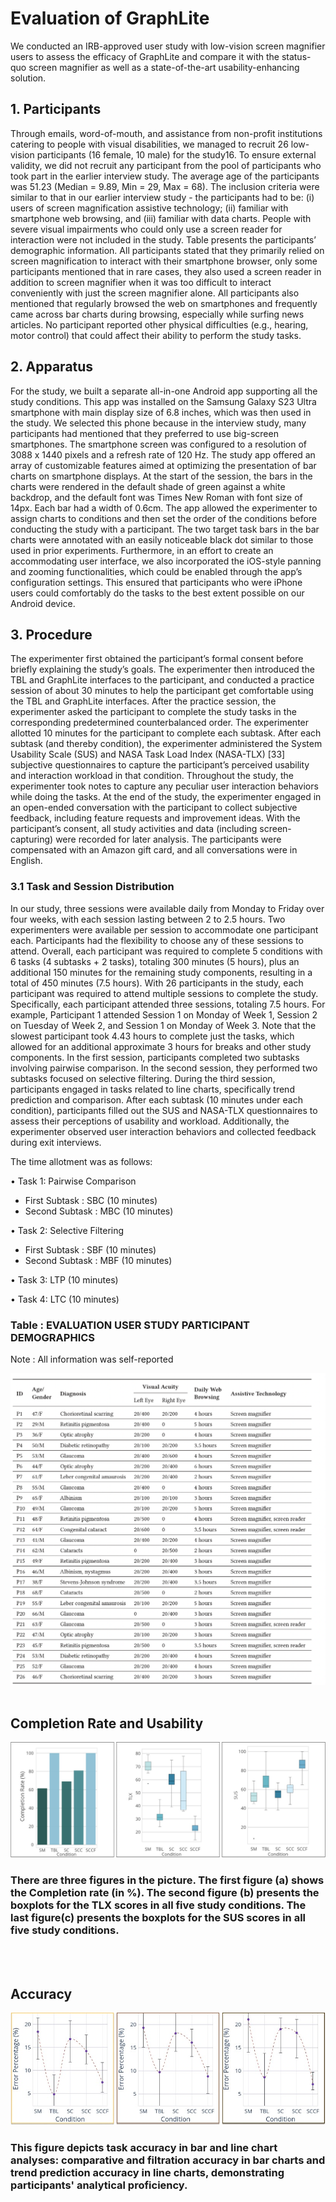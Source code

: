 # Evaluation of GraphLite

We conducted an IRB-approved user study with low-vision screen magnifier users to assess the efficacy of GraphLite and compare it with the status-quo screen magnifier as well as a state-of-the-art usability-enhancing solution.

## 1. Participants

Through emails, word-of-mouth, and assistance from non-profit institutions catering to people with visual disabilities, we managed to recruit 26 low-vision participants (16 female, 10 male) for the study16. To ensure external validity, we did not recruit any participant from the pool of participants who took part in the earlier interview study. The average age of the participants was 51.23 (Median = 9.89, Min = 29, Max = 68). The inclusion criteria were similar to that in our earlier interview study  - the participants had to be: (i) users of screen magnification assistive technology; (ii) familiar with smartphone web browsing, and (iii) familiar with data charts. People with severe visual impairments who could only use a screen reader for interaction were not included in the study. Table presents the participants’ demographic information. All participants stated that they primarily relied on screen magnification to interact with their smartphone browser, only some participants mentioned that in rare cases, they also used a screen reader in addition to screen magnifier when it was too difficult to interact conveniently with just the screen magnifier alone. All participants also mentioned that regularly browsed the web on smartphones and frequently came across bar charts during browsing, especially while surfing news articles. No participant reported other physical difficulties (e.g.,
hearing, motor control) that could affect their ability to perform the study tasks.

## 2. Apparatus

For the study, we built a separate all-in-one Android app supporting all the study conditions. This app was installed on the Samsung Galaxy S23 Ultra smartphone with main display size of 6.8 inches, which was then used in the study. We selected this phone because in the interview study, many participants had mentioned that they preferred to use big-screen smartphones. The smartphone screen was configured to a resolution of 3088 x 1440 pixels and a refresh rate of 120 Hz. The study app offered an array of customizable features aimed at optimizing the presentation of bar charts on smartphone displays. At the start of the session, the bars in the charts were rendered in the default shade of green against a white backdrop, and the default font was Times New Roman with font size of 14px. Each bar had a width of 0.6cm. The app allowed the experimenter to assign charts to conditions and then set the order of the conditions before conducting the study with a participant. The two target task bars in the bar charts were annotated with an easily noticeable black dot similar to those used in prior experiments. Furthermore, in an effort to create an accommodating user interface, we also incorporated the iOS-style panning and zooming functionalities, which could be enabled through the app’s configuration settings. This ensured that participants who were iPhone users could comfortably do the tasks to the best extent possible on our Android device.

## 3. Procedure

The experimenter first obtained the participant’s formal consent before briefly explaining the study’s goals. The experimenter then introduced the TBL and GraphLite interfaces to the participant, and conducted a practice session of about 30 minutes to help the participant get comfortable using the TBL and GraphLite interfaces. After the practice session, the experimenter asked the participant to complete the study tasks in the corresponding predetermined counterbalanced order. The experimenter allotted 10 minutes for the participant to complete each subtask. After each subtask (and thereby condition), the experimenter administered the System Usability Scale (SUS) and NASA Task Load Index (NASA-TLX) [33] subjective questionnaires to capture the participant’s perceived usability and interaction workload in that condition. Throughout the study, the experimenter took notes to capture any peculiar user interaction behaviors while doing the tasks. At the end of the study, the experimenter engaged in an open-ended conversation with the participant to collect subjective feedback, including feature requests and improvement ideas. With the participant’s consent, all study activities and data (including screen-capturing) were recorded for later analysis. The participants  were compensated with an Amazon gift card, and all conversations were in English.

### 3.1 Task and Session Distribution

In our study, three sessions were available daily from Monday to Friday over four weeks, with each session lasting between 2 to 2.5 hours. Two experimenters were available per session to accommodate one participant each. Participants had the flexibility to choose any of these sessions to attend. Overall, each participant was required to complete 5 conditions with 6 tasks (4 subtasks + 2 tasks), totaling 300 minutes (5 hours), plus an additional 150 minutes for the remaining study components, resulting in a total of 450 minutes (7.5 hours). With 26 participants in the study, each participant was required to attend multiple sessions to complete the study. Specifically, each participant attended three sessions, totaling 7.5 hours. For example, Participant 1 attended Session 1 on Monday of Week 1, Session 2 on Tuesday of Week 2, and Session 1 on Monday of Week 3. Note that the slowest participant took 4.43 hours to complete just the tasks, which allowed for an additional approximate 3 hours for breaks and other study components. In the first session, participants completed two subtasks involving pairwise comparison. In the second session, they performed two subtasks focused on selective filtering. During the third session, participants engaged in tasks related to line charts, specifically trend prediction and comparison. After each subtask (10 minutes under each condition), participants filled out the SUS and NASA-TLX questionnaires to assess their perceptions of usability and workload. Additionally, the experimenter observed user interaction behaviors and collected feedback during exit interviews.

The time allotment was as follows:

•⁠  ⁠Task 1: Pairwise Comparison 
  - First Subtask : SBC (10 minutes)
  - Second Subtask : MBC (10 minutes)

•⁠  ⁠Task 2: Selective Filtering 
  - First Subtask : SBF (10 minutes)
  - Second Subtask : MBF (10 minutes)
  
•⁠  ⁠Task 3: LTP (10 minutes)

•⁠  ⁠Task 4: LTC (10 minutes)




### Table : EVALUATION USER STUDY PARTICIPANT DEMOGRAPHICS

Note : All information was self-reported

![Alt text](Evaluation_Study.png)
</br>
</br>

## Completion Rate and Usability 
![Alt text](../../Images/Completion.jpeg)
### There are three figures in the picture. The first figure (a) shows the Completion rate (in \%). The second figure (b) presents the boxplots for the TLX scores in all five study conditions. The last figure(c) presents the boxplots for the SUS scores in all five study conditions.

</br>
</br> 

## Accuracy
![Alt text](../../Images/Error.jpeg)
### This figure depicts task accuracy in bar and line chart analyses: comparative and filtration accuracy in bar charts and trend prediction accuracy in line charts, demonstrating participants' analytical proficiency.

